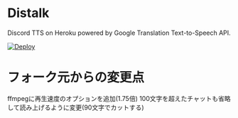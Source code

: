 # Distalk
Discord TTS on Heroku powered by Google Translation Text-to-Speech API.

[![Deploy](https://www.herokucdn.com/deploy/button.svg)](https://heroku.com/deploy)

# フォーク元からの変更点
ffmpegに再生速度のオプションを追加(1.75倍)
100文字を超えたチャットも省略して読み上げるように変更(90文字でカットする)
